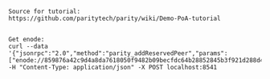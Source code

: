     Source for tutorial:
    https://github.com/paritytech/parity/wiki/Demo-PoA-tutorial
    
    
    Get enode:
    curl --data '{"jsonrpc":"2.0","method":"parity_addReservedPeer","params":["enode://859876a42c9d4a8da7618050f9482b09becfdc64b28852845b3f921d288d4a369d49224a78eb919748e91e20a6f4cc270baa01754f0e912e40b7885c879157a8@172.16.51.61:30300"],"id":0}' -H "Content-Type: application/json" -X POST localhost:8541